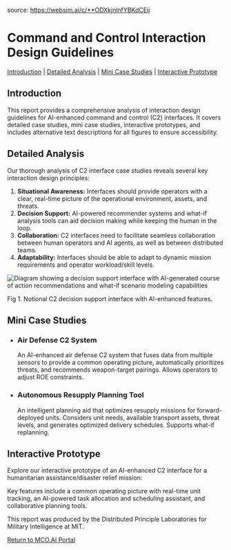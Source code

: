 source: https://websim.ai/c/**ODXkjnlnfYBKdCEij

# Command and Control Interaction Design Guidelines

[Introduction](https://mcoai.dplmi.mit.edu/course-4.601/case-studies-detailed-analysis-reports/c2-interaction-design-guidelines?tutorial=ai-enhanced-c2-interfaces-case-studies&complete=true&format=interactive-prototype&include=fig-alt-descriptions&accessibility=very-detailed&mini-case-studies=true&diagrams=true#intro) | [Detailed Analysis](https://mcoai.dplmi.mit.edu/course-4.601/case-studies-detailed-analysis-reports/c2-interaction-design-guidelines?tutorial=ai-enhanced-c2-interfaces-case-studies&complete=true&format=interactive-prototype&include=fig-alt-descriptions&accessibility=very-detailed&mini-case-studies=true&diagrams=true#detailed-analysis) | [Mini Case Studies](https://mcoai.dplmi.mit.edu/course-4.601/case-studies-detailed-analysis-reports/c2-interaction-design-guidelines?tutorial=ai-enhanced-c2-interfaces-case-studies&complete=true&format=interactive-prototype&include=fig-alt-descriptions&accessibility=very-detailed&mini-case-studies=true&diagrams=true#mini-case-studies) | [Interactive Prototype](https://mcoai.dplmi.mit.edu/course-4.601/case-studies-detailed-analysis-reports/c2-interaction-design-guidelines?tutorial=ai-enhanced-c2-interfaces-case-studies&complete=true&format=interactive-prototype&include=fig-alt-descriptions&accessibility=very-detailed&mini-case-studies=true&diagrams=true#interactive-prototype)

## Introduction

This report provides a comprehensive analysis of interaction design guidelines for AI-enhanced command and control (C2) interfaces. It covers detailed case studies, mini case studies, interactive prototypes, and includes alternative text descriptions for all figures to ensure accessibility.

## Detailed Analysis

Our thorough analysis of C2 interface case studies reveals several key interaction design principles:

1. **Situational Awareness:** Interfaces should provide operators with a clear, real-time picture of the operational environment, assets, and threats.
2. **Decision Support:** AI-powered recommender systems and what-if analysis tools can aid decision making while keeping the human in the loop.
3. **Collaboration:** C2 interfaces need to facilitate seamless collaboration between human operators and AI agents, as well as between distributed teams.
4. **Adaptability:** Interfaces should be able to adapt to dynamic mission requirements and operator workload/skill levels.

![Diagram showing a decision support interface with AI-generated course of action recommendations and what-if scenario modeling capabilities](https://mcoai.dplmi.mit.edu/assets/c2-decision-support-ui-diagram.png)

Fig 1. Notional C2 decision support interface with AI-enhanced features.

## Mini Case Studies

- ### Air Defense C2 System
    
    An AI-enhanced air defense C2 system that fuses data from multiple sensors to provide a common operating picture, automatically prioritizes threats, and recommends weapon-target pairings. Allows operators to adjust ROE constraints.
    
- ### Autonomous Resupply Planning Tool
    
    An intelligent planning aid that optimizes resupply missions for forward-deployed units. Considers unit needs, available transport assets, threat levels, and generates optimized delivery schedules. Supports what-if replanning.
    

## Interactive Prototype

Explore our interactive prototype of an AI-enhanced C2 interface for a humanitarian assistance/disaster relief mission:

Key features include a common operating picture with real-time unit tracking, an AI-powered task allocation and scheduling assistant, and collaborative planning tools.

This report was produced by the Distributed Principle Laboratories for Military Intelligence at MIT.

[Return to MCO.AI Portal](https://mcoai.dplmi.mit.edu/course-4.601/)